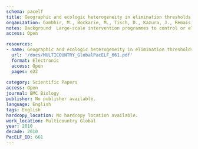 ```yaml
---
schema: pacelf
title: Geographic and ecologic heterogeneity in elimination thresholds for the major vector-borne helminthic disease, lymphatic filariasis
organization: Gambhir, M., Bockarie, M., Tisch, D., Kazura, J., Remais, J., Spear, R., Michael, E.
notes: Background  Large-scale intervention programmes to control or eliminate several infectious diseases are currently underway worldwide. However, a major unresolved question remains  what are reasonable stopping points for these programmes? Recent theoretical work has highlighted how the ecological complexity and heterogeneity inherent in the transmission dynamics of macroparasites can result in elimination thresholds that vary between local communities. Here, we examine the empirical evidence for this hypothesis and its implications for the global elimination of the major macroparasitic disease, lymphatic filariasis, by applying a novel Bayesian computer simulation procedure to fit a dynamic model of the transmission of this parasitic disease to field data from nine villages with different ecological and geographical characteristics. Baseline lymphatic filariasis microfilarial age-prevalence data from three geographically distinct endemic regions, across which the major vector populations implicated in parasite transmission also differed, were used to fit and calibrate the relevant vector-specific filariasis transmission models. Ensembles of parasite elimination thresholds, generated using the Bayesian fitting procedure, were then examined in order to evaluate site-specific heterogeneity in the values of these thresholds and investigate the ecological factors that may underlie such variability
access: Open

resources:
- name: Geographic and ecologic heterogeneity in elimination thresholds for the major vector-borne helminthic disease, lymphatic filariasis
  url: '/docs/MULTICOUNTRY_GlobalPacELF_661.pdf'
  format: Electronic
  access: Open
  pages: e22
 
category: Scientific Papers
access: Open
journal: BMC Biology
publisher: No publisher available. 
language: English 
tags: English 
hardcopy_location: No hardcopy location available.
work_location: Multicountry Global
year: 2010
decade: 2010
PacELF_ID: 661
---
```

